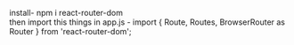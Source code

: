 install- npm i react-router-dom   
then  import this things in app.js - import { Route, Routes, BrowserRouter as Router } from 'react-router-dom';
